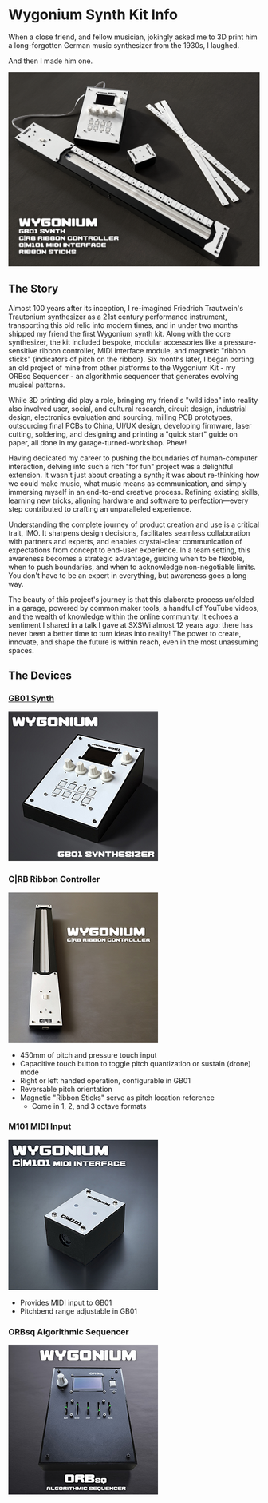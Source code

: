 # Wygonium Synth Kit Info

When a close friend, and fellow musician, jokingly asked me to 3D print him a long-forgotten German music synthesizer from the 1930s, I laughed. 

And then I made him one.

![A picture of several electronic devices that comprised the initial Wygonium synthesizer kit.](/images/WygoniumKit.png)

## The Story

Almost 100 years after its inception, I re-imagined Friedrich Trautwein's Trautonium synthesizer as a 21st century performance instrument, transporting this old relic into modern times, and in under two months shipped my friend the first Wygonium synth kit. Along with the core synthesizer, the kit included bespoke, modular accessories like a pressure-sensitive ribbon controller, MIDI interface module, and magnetic "ribbon sticks" (indicators of pitch on the ribbon). Six months later, I began porting an old project of mine from other platforms to the Wygonium Kit - my ORBsq Sequencer - an algorithmic sequencer that generates evolving musical patterns. 

While 3D printing did play a role, bringing my friend's "wild idea" into reality also involved user, social, and cultural research, circuit design, industrial design, electronics evaluation and sourcing, milling PCB prototypes, outsourcing final PCBs to China, UI/UX design, developing firmware, laser cutting, soldering, and designing and printing a "quick start" guide on <gulp> paper, all done in my garage-turned-workshop. Phew!

Having dedicated my career to pushing the boundaries of human-computer interaction, delving into such a rich "for fun" project was a delightful extension. It wasn't just about creating a synth; it was about re-thinking how we could make music, what music means as communication, and simply immersing myself in an end-to-end creative process. Refining existing skills, learning new tricks, aligning hardware and software to perfection—every step contributed to crafting an unparalleled experience.

Understanding the complete journey of product creation and use is a critical trait, IMO. It sharpens design decisions, facilitates seamless collaboration with partners and experts, and enables crystal-clear communication of expectations from concept to end-user experience. In a team setting, this awareness becomes a strategic advantage, guiding when to be flexible, when to push boundaries, and when to acknowledge non-negotiable limits. You don't have to be an expert in everything, but awareness goes a long way.

The beauty of this project's journey is that this elaborate process unfolded in a garage, powered by common maker tools, a handful of YouTube videos, and the wealth of knowledge within the online community. It echoes a sentiment I shared in a talk I gave at SXSWi almost 12 years ago: there has never been a better time to turn ideas into reality! The power to create, innovate, and shape the future is within reach, even in the most unassuming spaces.

## The Devices

### [GB01 Synth](/WygoniumGB01.md)

![A picture of the Wygonium GB01 synth.](/images/Wygonium_GB01_square.jpg)

### C|RB Ribbon Controller

![A picture of the Wygonium C-RB ribbon controller.](/images/Wygonium_CRB_square.jpg)

- 450mm of pitch and pressure touch input
- Capacitive touch button to toggle pitch quantization or sustain (drone) mode
- Right or left handed operation, configurable in GB01
- Reversable pitch orientation
- Magnetic "Ribbon Sticks" serve as pitch location reference
    - Come in 1, 2, and 3 octave formats

### M101 MIDI Input

![A picture of the Wygonium M101 MIDI interface.](/images/Wygonium_M101_square.jpg)

- Provides MIDI input to GB01
- Pitchbend range adjustable in GB01

### ORBsq Algorithmic Sequencer

![A picture of the Wygonium ORBsq sequencer.](/images/Wygonium_ORBsq_square.jpg)
